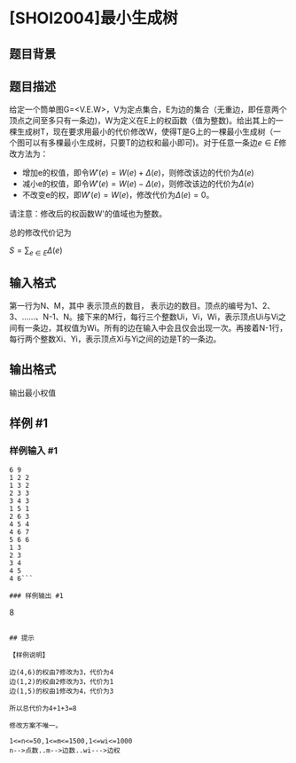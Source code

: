 # [SHOI2004]最小生成树

## 题目背景



## 题目描述

给定一个筒单图G=<V.E.W>，V为定点集合，E为边的集合（无重边，即任意两个顶点之间至多只有一条边)，W为定义在E上的权函数（值为整数)。给出其上的一棵生成树T，现在要求用最小的代价修改W，使得T是G上的一棵最小生成树（一个图可以有多棵最小生成树，只要T的边权和最小即可)。对于任意一条边$e \in E$修改方法为：

- 增加e的权值，即令$W'(e)=W(e)+\Delta(e)$，则修改该边的代价为$\Delta(e)$
- 减小e的权值，即令$W'(e)=W(e)-\Delta(e)$，则修改该边的代价为$\Delta(e)$
- 不改变e的权，即$W'(e)=W(e)$，修改代价为$\Delta(e)=0$。

请注意：修改后的权函数W'的值域也为整数。

总的修改代价记为

$S=\sum_{e \in E} \Delta(e)$

## 输入格式

第一行为N、M，其中 表示顶点的数目， 表示边的数目。顶点的编号为1、2、3、……、N-1、N。接下来的M行，每行三个整数Ui，Vi，Wi，表示顶点Ui与Vi之间有一条边，其权值为Wi。所有的边在输入中会且仅会出现一次。再接着N-1行，每行两个整数Xi、Yi，表示顶点Xi与Yi之间的边是T的一条边。

## 输出格式

输出最小权值

## 样例 #1

### 样例输入 #1
```
6 9
1 2 2
1 3 2
2 3 3
3 4 3
1 5 1
2 6 3
4 5 4
4 6 7
5 6 6
1 3
2 3
3 4
4 5
4 6```

### 样例输出 #1

```
8
```

## 提示

【样例说明】

边(4,6)的权由7修改为3，代价为4  
边(1,2)的权由2修改为3，代价为1  
边(1,5)的权由1修改为4，代价为3  

所以总代价为4+1+3=8

修改方案不唯一。

1<=n<=50,1<=m<=1500,1<=wi<=1000
n-->点数..m-->边数..wi--->边权
